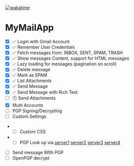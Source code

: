 [![wakatime](https://wakatime.com/badge/user/018eed1d-6093-4f51-9fca-7863b7a1ac97/project/1b254a23-50ed-4b16-b88a-05699db64bba.svg)](https://wakatime.com/badge/user/018eed1d-6093-4f51-9fca-7863b7a1ac97/project/1b254a23-50ed-4b16-b88a-05699db64bba)
# MyMailApp

- [x] ✅ Login with Gmail Account
- [x] ✅ Remember User Credentials
- [x] ✅ Fetch messages from: INBOX, SENT, SPAM, TRASH
- [x] ✅ Show messages Content, support for HTML messages
- [x] ✅ Lazy loading for messages (pagination on scroll)
- [x] ✅ Delete message
- [x] ✅ Mark as SPAM
- [x] ✅ List Attachments
- [x] ✅ Send Message
- [x] ✅ Send Message with Rich Text
- [ ] 🕑 Send Attachments
- [X] Multi Accounts
- [ ] PGP Signing/Decrypting
- [ ] Custom Settings
- - [ ] Custom CSS
- - [ ] PGP Look up via [server1](https://pgp.mit.edu/) [server2](https://keyserver.ubuntu.com/) [server3](https://keys.openpgp.org/) [server4](https://keys.mailvelope.com)
- [ ] Send message WIth PGP
- [ ] OpenPGP decrypt
<!-- ![](https://i.postimg.cc/nV2QkNTX/Screenshot-2023-06-19-at-18-47-56.png)
![](https://i.postimg.cc/hG0SnRXx/Screenshot-2023-06-19-at-18-48-49.png) -->
